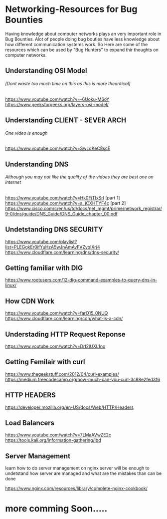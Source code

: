 # Networking-Resources for Bug Bounties

Having knowledge about computer networks plays an very important role in Bug Bounties. 
Alot of people doing bug bouties have less knowledge about how different communication systems work. So Here are some of the 
resources which can be used by "Bug Hunters" to expand thir thoughts on computer networks.



## Understanding OSI Model 
###### [Dont waste too much time on this as this is more theoritical]

https://www.youtube.com/watch?v=-6Uoku-M6oY
https://www.geeksforgeeks.org/layers-osi-model/


## Understanding CLIENT - SEVER ARCH
###### One video is enough
https://www.youtube.com/watch?v=SwLdKeC8scE



## Understanding DNS
###### Although you may not like the quality of the vidoes they are best one on internet
https://www.youtube.com/watch?v=Hk0FjTIxSrI     [part 1] 
https://www.youtube.com/watch?v=a_jCXHTYF4c     [part 2]
https://www.cisco.com/c/en/us/td/docs/net_mgmt/prime/network_registrar/9-0/dns/guide/DNS_Guide/DNS_Guide_chapter_00.pdf


## Undetstanding DNS SECURITY
https://www.youtube.com/playlist?list=PLEGgkEr0ifYuHzA5wJnAmAvFVZvoIXrj4
https://www.cloudflare.com/learning/dns/dns-security/



## Getting familiar with DIG 
https://www.rootusers.com/12-dig-command-examples-to-query-dns-in-linux/



## How CDN Work

https://www.youtube.com/watch?v=farO15_0NUQ
https://www.cloudflare.com/learning/cdn/what-is-a-cdn/


## Understading HTTP Request Reponse
https://www.youtube.com/watch?v=DrI2lUXL1no

## Getting Femilair with curl
https://www.thegeekstuff.com/2012/04/curl-examples/
https://medium.freecodecamp.org/how-much-can-you-curl-3c88e2fed3f6

## HTTP HEADERS
https://developer.mozilla.org/en-US/docs/Web/HTTP/Headers


## Load Balancers
https://www.youtube.com/watch?v=7LMaAVwZE2c
https://tools.kali.org/information-gathering/lbd


## Server Management

learn how to do server management on nginx server will be enough to undetstand how server are managed and what are the 
mistakes than can be done

https://www.nginx.com/resources/library/complete-nginx-cookbook/


  
  
  
  
# more comming Soon.....

